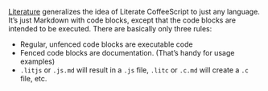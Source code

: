 [Literature](//github.com/AndreasPizsa/literature) generalizes the idea of Literate CoffeeScript to just any language. It’s just Markdown with code blocks, except that the code blocks are intended to be executed. There are basically only three rules:

* Regular, unfenced code blocks are executable code
* Fenced code blocks are documentation. (That’s handy for usage examples)
* `.litjs` or `.js.md` will result in a `.js` file, `.litc` or `.c.md` will create a `.c` file, etc.
